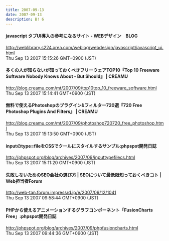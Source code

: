 ```yaml
---
title: 2007-09-13
date: 2007-09-13
description: B! 6
---
```


#### javascript タブUI導入の参考になるサイト - WEBデザイン　BLOG
http://weblibrary.s224.xrea.com/weblog/webdesign/javascript/javascript_ui.html<br>
Thu Sep 13 2007 15:15:26 GMT+0900 (JST)<br>


#### 多くの人が知らないが知っておくべきフリーウェアTOP10『Top 10 Freeware Software Nobody Knows About - But Should』 | CREAMU
http://blog.creamu.com/mt/2007/09/top10top_10_freeware_software.html<br>
Thu Sep 13 2007 15:14:41 GMT+0900 (JST)<br>


#### 無料で使えるPhotoshopのプラグイン&フィルター720選『720 Free Photoshop Plugins And Filters』 | CREAMU
http://blog.creamu.com/mt/2007/09/photoshop720720_free_photoshop.html<br>
Thu Sep 13 2007 15:13:50 GMT+0900 (JST)<br>


#### inputのtype=fileをCSSでクールにスタイルするサンプル:phpspot開発日誌
http://phpspot.org/blog/archives/2007/09/inputtypefilecs.html<br>
Thu Sep 13 2007 15:11:20 GMT+0900 (JST)<br>


#### 失敗しないためのSEO会社の選び方 | SEOについて最低限知っておくべきコト | Web担当者Forum
http://web-tan.forum.impressrd.jp/e/2007/09/12/1041<br>
Thu Sep 13 2007 09:58:44 GMT+0900 (JST)<br>


#### PHPから使えるアニメーションするグラフコンポーネント「FusionCharts Free」:phpspot開発日誌
http://phpspot.org/blog/archives/2007/09/phpfusioncharts.html<br>
Thu Sep 13 2007 09:44:36 GMT+0900 (JST)<br>


